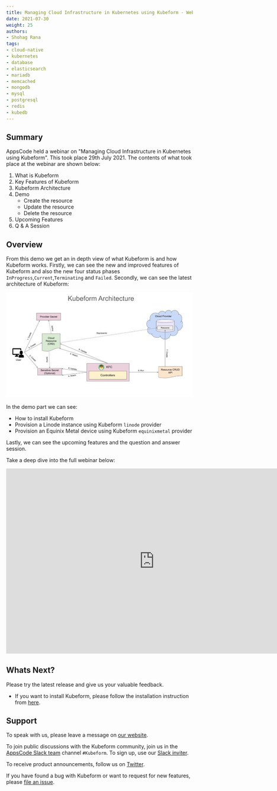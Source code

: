 ```yaml
---
title: Managing Cloud Infrastructure in Kubernetes using Kubeform - Webinar
date: 2021-07-30
weight: 25
authors:
- Shohag Rana
tags:
- cloud-native
- kubernetes
- database
- elasticsearch
- mariadb
- memcached
- mongodb
- mysql
- postgresql
- redis
- kubedb
---
```


## Summary

AppsCode held a webinar on "Managing Cloud Infrastructure in Kubernetes using Kubeform". This took place 29th July 2021. The contents of what took place at the webinar are shown below:

1) What is Kubeform
2) Key Features of Kubeform
3) Kubeform Architecture
4) Demo
    * Create the resource
    * Update the resource
    * Delete the resource
5) Upcoming Features
6) Q & A Session

## Overview

From this demo we get an in depth view of what Kubeform is and how Kubeform works. Firstly, we can see the new and improved features of Kubeform and also the new four status phases `InProgress`,`Current`,`Terminating` and `Failed`. Secondly, we can see the latest architecture of Kubeform:

![Kubeform Architecture](kubeform-architecture.jpg)

In the demo part we can see:

* How to install Kubeform
* Provision a Linode instance using Kubeform `linode` provider
* Provision an Equinix Metal device using Kubeform `equinixmetal` provider

Lastly, we can see the upcoming features and the question and answer session.

Take a deep dive into the full webinar below:

<iframe style="height: 500px; width: 800px" src="https://www.youtube.com/embed/VMJOJX5_0TQ" title="YouTube video player" frameborder="0" allow="accelerometer; autoplay; clipboard-write; encrypted-media; gyroscope; picture-in-picture" allowfullscreen></iframe>

## Whats Next?

Please try the latest release and give us your valuable feedback.

* If you want to install Kubeform, please follow the installation instruction from [here](http://www.kubeform.com/docs/latest/setup).

## Support

To speak with us, please leave a message on [our website](https://appscode.com/contact/).

To join public discussions with the Kubeform community, join us in the [AppsCode Slack team](https://appscode.slack.com/messages/C8NCX6N23/details/) channel `#Kubeform`. To sign up, use our [Slack inviter](https://slack.appscode.com/).

To receive product announcements, follow us on [Twitter](https://twitter.com/kubeform).

If you have found a bug with Kubeform or want to request for new features, please [file an issue](https://github.com/kubeform/kubeform/issues/new).
